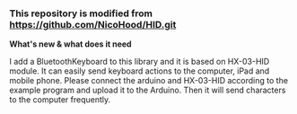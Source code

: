 ### This repository is modified from https://github.com/NicoHood/HID.git

**What's new & what does it need**

I add a BluetoothKeyboard to this library and it is based on HX-03-HID module. It can easily send keyboard actions to the computer, iPad and mobile phone. Please connect the arduino and HX-03-HID according to the example program and upload it to the Arduino. Then it will send characters to the computer frequently.
